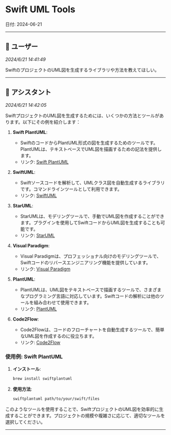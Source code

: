 # Swift UML Tools

日付: 2024-06-21

---

## 👤 ユーザー
*2024/6/21 14:41:49*

SwiftのプロジェクトのUML図を生成するライブラリや方法を教えてほしい。

---

## 🤖 アシスタント
*2024/6/21 14:42:05*

SwiftプロジェクトのUML図を生成するためには、いくつかの方法とツールがあります。以下にその例を紹介します：

1. **Swift PlantUML**:
    - SwiftのコードからPlantUML形式の図を生成するためのツールです。PlantUMLは、テキストベースでUML図を描画するための記法を提供します。
    - リンク: [Swift PlantUML](https://github.com/MarcoEidinger/SwiftPlantUML)

2. **SwiftUML**:
    - Swiftソースコードを解析して、UMLクラス図を自動生成するライブラリです。コマンドラインツールとして利用できます。
    - リンク: [SwiftUML](https://github.com/nikolay-govorov/swift-uml)

3. **StarUML**:
    - StarUMLは、モデリングツールで、手動でUML図を作成することができます。プラグインを使用してSwiftコードからUML図を生成することも可能です。
    - リンク: [StarUML](http://staruml.io/)

4. **Visual Paradigm**:
    - Visual Paradigmは、プロフェッショナル向けのモデリングツールで、Swiftコードのリバースエンジニアリング機能を提供しています。
    - リンク: [Visual Paradigm](https://www.visual-paradigm.com/)

5. **PlantUML**:
    - PlantUMLは、UML図をテキストベースで描画するツールで、さまざまなプログラミング言語に対応しています。Swiftコードの解析には他のツールを組み合わせて使用できます。
    - リンク: [PlantUML](http://plantuml.com/)

6. **Code2Flow**:
    - Code2Flowは、コードのフローチャートを自動生成するツールで、簡単なUML図を作成するのに役立ちます。
    - リンク: [Code2Flow](https://code2flow.com/)

### 使用例: Swift PlantUML
1. **インストール**:
   ```bash
   brew install swiftplantuml
   ```

2. **使用方法**:
   ```bash
   swiftplantuml path/to/your/swift/files
   ```

このようなツールを使用することで、SwiftプロジェクトのUML図を効率的に生成することができます。プロジェクトの規模や複雑さに応じて、適切なツールを選択してください。

---
